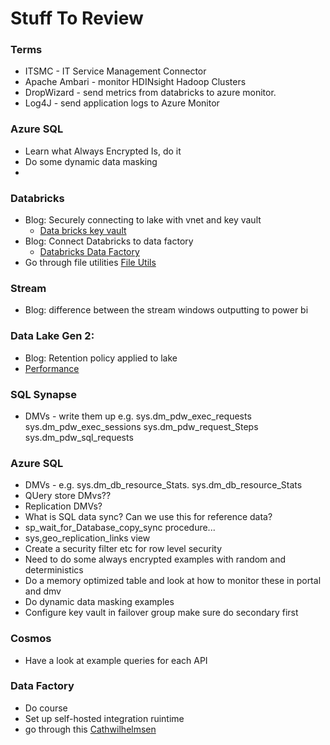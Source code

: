# Stuff To Review

### Terms

* ITSMC - IT Service Management Connector 
* Apache Ambari - monitor HDINsight Hadoop Clusters
* DropWizard - send metrics from databricks to azure monitor.
* Log4J - send application logs to Azure Monitor

### Azure SQL

* Learn what Always Encrypted Is, do it
* Do some dynamic data masking
*

### Databricks
* Blog: Securely connecting to lake with vnet and key vault
   * [Data bricks key vault](https://docs.microsoft.com/en-us/azure/azure-databricks/store-secrets-azure-key-vault)
* Blog: Connect Databricks to data factory
   * [Databricks Data Factory](https://docs.microsoft.com/en-us/azure/data-factory/solution-template-databricks-notebook)    
* Go through file utilities [File Utils](https://docs.databricks.com/dev-tools/databricks-utils.html)


### Stream

* Blog: difference between the stream windows outputting to power bi


### Data Lake Gen 2:
* Blog: Retention policy applied to lake
* [Performance](https://docs.microsoft.com/en-us/azure/storage/blobs/data-lake-storage-performance-tuning-guidance)


### SQL Synapse

* DMVs - write them up e.g. sys.dm_pdw_exec_requests
sys.dm_pdw_exec_sessions
sys.dm_pdw_request_Steps
sys.dm_pdw_sql_requests

### Azure SQL

* DMVs - e.g. sys.dm_db_resource_Stats. sys.dm_db_resource_Stats
* QUery store DMvs?? 
* Replication DMVs? 
* What is SQL data sync? Can we use this for reference data? 
* sp_wait_for_Database_copy_sync procedure...
* sys,geo_replication_links view 
* Create a security filter etc for row level security
* Need to do some always encrypted examples with random and deterministics
* Do a memory optimized table and look at how to monitor these in portal and dmv
* Do dynamic data masking examples
* Configure key vault in failover group make sure do secondary first

### Cosmos

* Have a look at example queries for each API

### Data Factory

* Do course
* Set up self-hosted integration ruintime
* go through this
[Cathwilhelmsen](https://www.cathrinewilhelmsen.net/series/beginners-guide-azure-data-factory/)


